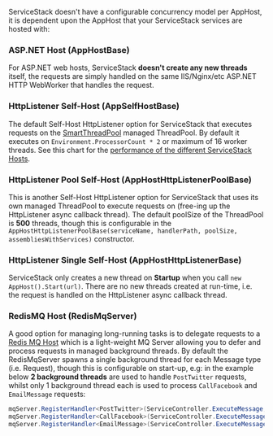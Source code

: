 ServiceStack doesn't have a configurable concurrency model per AppHost, it is dependent upon the AppHost that your ServiceStack services are hosted with:

### ASP.NET Host (AppHostBase)

For ASP.NET web hosts, ServiceStack **doesn't create any new threads** itself, the requests are simply handled on the same IIS/Nginx/etc ASP.NET HTTP WebWorker that handles the request.

### HttpListener Self-Host (AppSelfHostBase) 

The default Self-Host HttpListener option for ServiceStack that executes requests on the [SmartThreadPool](http://www.codeproject.com/Articles/7933/Smart-Thread-Pool) managed ThreadPool. By default it executes on `Environment.ProcessorCount * 2` or maximum of 16 worker threads. See this chart for the [performance of the different ServiceStack Hosts](https://github.com/ServiceStack/ServiceStack/blob/master/release-notes.md#new-much-faster-self-host).

### HttpListener Pool Self-Host (AppHostHttpListenerPoolBase)

This is another Self-Host HttpListener option for ServiceStack that uses its own managed ThreadPool to execute requests on (free-ing up the HttpListener async callback thread). The default poolSize of the ThreadPool is **500** threads, though this is configurable in the `AppHostHttpListenerPoolBase(serviceName, handlerPath, poolSize, assembliesWithServices)` constructor.

### HttpListener Single Self-Host (AppHostHttpListenerBase)

ServiceStack only creates a new thread on **Startup** when you call `new AppHost().Start(url)`. There are no new threads created at run-time, i.e. the request is handled on the HttpListener async callback thread.

### RedisMQ Host (RedisMqServer)

A good option for managing long-running tasks is to delegate requests to a [Redis MQ Host](https://github.com/ServiceStack/ServiceStack/wiki/Messaging-and-redis) which is a light-weight MQ Server allowing you to defer and process requests in managed background threads. By default the RedisMqServer spawns a single background thread for each Message type (i.e. Request), though this is configurable on start-up, e.g: in the example below **2 background threads** are used to handle `PostTwitter` requests, whilst only 1 background thread each is used to process `CallFacebook` and `EmailMessage` requests:

```csharp
mqServer.RegisterHandler<PostTwitter>(ServiceController.ExecuteMessage, noOfThreads:2);
mqServer.RegisterHandler<CallFacebook>(ServiceController.ExecuteMessage);
mqServer.RegisterHandler<EmailMessage>(ServiceController.ExecuteMessage);
```